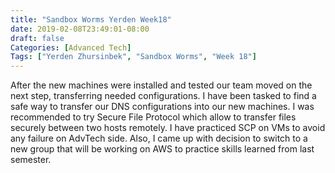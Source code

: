 ```yaml
---
title: "Sandbox Worms Yerden Week18"
date: 2019-02-08T23:49:01-08:00
draft: false
Categories: [Advanced Tech]
Tags: ["Yerden Zhursinbek", "Sandbox Worms", "Week 18"]
---
```


After the new machines were installed and tested our team moved on the next step, transferring needed configurations. I have been tasked to find a safe way to transfer our DNS configurations into our new machines. I was recommended to try Secure File Protocol which allow to transfer files securely between two hosts remotely. I have practiced SCP on VMs to avoid any failure on AdvTech side. 
Also, I came up with decision to switch to a new group that will be working on AWS to practice skills learned from last semester. 
